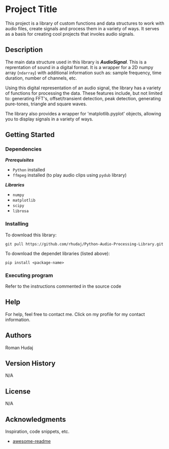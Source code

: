 # Project Title

This project is a library of custom functions and data structures to work with audio files, create signals and process them in a variety of ways. It serves as a basis for creating cool projects that involes audio signals. 

## Description

The main data structure used in this library is ***AudioSignal***. This is a reprentation of sound in a digital format. It is a wrapper for a 2D numpy array (`ndarray`) with additional information such as: sample frequency, time duration, number of channels, etc. 

Using this digital representation of an audio signal, the library has a variety of functions for processing the data. These features include, but not limited to: generating FFT's, offset/transient detection, peak detection, generating pure-tones, triangle and square waves. 

The library also provides a wrapper for 'matplotlib.pyplot' objects, allowing you to display signals in a variety of ways. 

## Getting Started

### Dependencies

***Prerequisites***
* `Python` installed
*   `ffmpeg` installed (to play audio clips using `pydub` library)

***Libraries***
* `numpy`
* `matplotlib`
* `scipy`
*  `librosa`

### Installing

To download this library: 
```
git pull https://github.com/rhudaj/Python-Audio-Processing-Library.git
```

To download the dependet libraries (listed above): 
```
pip install <package-name>
````

### Executing program

Refer to the instructions commented in the source code 

## Help

For help, feel free to contact me. Click on my profile for my contact information.

## Authors

Roman Hudaj

## Version History

N/A

## License

N/A

## Acknowledgments

Inspiration, code snippets, etc.
* [awesome-readme](https://github.com/matiassingers/awesome-readme)
